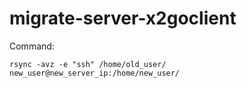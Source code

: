 # migrate-server-x2goclient

Command: 
```
rsync -avz -e "ssh" /home/old_user/ new_user@new_server_ip:/home/new_user/
```

